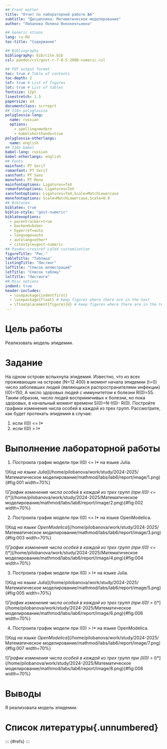 ```yaml
---
## Front matter
title: "Отчет по лабораторной работе №6"
subtitle: "Дисциплина: Математическое моделирование"
author: "Лобанова Полина Иннокентьевна"

## Generic otions
lang: ru-RU
toc-title: "Содержание"

## Bibliography
bibliography: bib/cite.bib
csl: pandoc/csl/gost-r-7-0-5-2008-numeric.csl

## Pdf output format
toc: true # Table of contents
toc-depth: 2
lof: true # List of figures
lot: true # List of tables
fontsize: 12pt
linestretch: 1.5
papersize: a4
documentclass: scrreprt
## I18n polyglossia
polyglossia-lang:
  name: russian
  options:
	- spelling=modern
	- babelshorthands=true
polyglossia-otherlangs:
  name: english
## I18n babel
babel-lang: russian
babel-otherlangs: english
## Fonts
mainfont: PT Serif
romanfont: PT Serif
sansfont: PT Sans
monofont: PT Mono
mainfontoptions: Ligatures=TeX
romanfontoptions: Ligatures=TeX
sansfontoptions: Ligatures=TeX,Scale=MatchLowercase
monofontoptions: Scale=MatchLowercase,Scale=0.9
## Biblatex
biblatex: true
biblio-style: "gost-numeric"
biblatexoptions:
  - parentracker=true
  - backend=biber
  - hyperref=auto
  - language=auto
  - autolang=other*
  - citestyle=gost-numeric
## Pandoc-crossref LaTeX customization
figureTitle: "Рис."
tableTitle: "Таблица"
listingTitle: "Листинг"
lofTitle: "Список иллюстраций"
lotTitle: "Список таблиц"
lolTitle: "Листинги"
## Misc options
indent: true
header-includes:
  - \usepackage{indentfirst}
  - \usepackage{float} # keep figures where there are in the text
  - \floatplacement{figure}{H} # keep figures where there are in the text
---
```


# Цель работы

Реализовать модель эпидемии.

# Задание

На одном острове вспыхнула эпидемия. Известно, что из всех проживающих на острове (N=12 400) в момент начала эпидемии (t=0) число заболевших людей (являющихся распространителями инфекции) I(0)=150, А число здоровых людей с иммунитетом к болезни R(0)=55. Таким образом, число людей восприимчивых к болезни, но пока здоровых, в начальный момент времени S(0)=N-I(0)- R(0). 
Постройте графики изменения числа особей в каждой из трех групп. Рассмотрите, как будет протекать эпидемия в случае:
1) если I(0) <= I*
2) если I(0) > I*


# Выполнение лабораторной работы

1. Построила график модели при I(0) <= I* на языке Julia.

![*Код на языке Julia*](/home/pilobanova/work/study/2024-2025/Математическое моделирование/mathmod/labs/lab6/report/image/1.png){#fig:001 width=70%}

![*График изменения числа особей в каждой из трех групп (при I(0) <= I*)*](/home/pilobanova/work/study/2024-2025/Математическое моделирование/mathmod/labs/lab6/report/image/2.png){#fig:002 width=70%}

2. Построила график модели при I(0) <= I* на языке OpenModelica.

![*Код на языке OpenModelica*](/home/pilobanova/work/study/2024-2025/Математическое моделирование/mathmod/labs/lab6/report/image/3.png){#fig:003 width=70%}

![*График изменения числа особей в каждой из трех групп (при I(0) <= I*)*](/home/pilobanova/work/study/2024-2025/Математическое моделирование/mathmod/labs/lab6/report/image/4.png){#fig:004 width=70%}

3. Построила график модели при I(0) > I* на языке Julia.

![*Код на языке Julia*](/home/pilobanova/work/study/2024-2025/Математическое моделирование/mathmod/labs/lab6/report/image/5.png){#fig:005 width=70%}

![*График изменения числа особей в каждой из трех групп (при I(0) > I*)*](/home/pilobanova/work/study/2024-2025/Математическое моделирование/mathmod/labs/lab6/report/image/6.png){#fig:006 width=70%}

4. Построила график модели при I(0) > I* на языке OpenModelica.

![*Код на языке OpenModelica*](/home/pilobanova/work/study/2024-2025/Математическое моделирование/mathmod/labs/lab6/report/image/7.png){#fig:007 width=70%}

![*График изменения числа особей в каждой из трех групп при (I(0) > I*)*](/home/pilobanova/work/study/2024-2025/Математическое моделирование/mathmod/labs/lab6/report/image/8.png){#fig:008 width=70%}


# Выводы

Я реализовала модель эпидемии.

# Список литературы{.unnumbered}

::: {#refs}
:::
